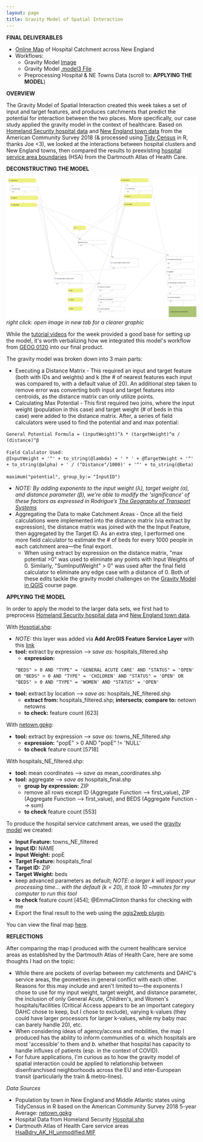 ```yaml
---
layout: page
title: Gravity Model of Spatial Interaction
---
```


**FINAL DELIVERABLES**
* [Online Map](assets/index.html) of Hospital Catchment across New England
* Workflows:
  * Gravity Model [Image](assets/gravitymodel.png)
  * Gravity Model [.model3 File](assets/gravitymodel.model3)
  * Preprocessing Hospital & NE Towns Data (scroll to: **APPLYING THE MODEL**)

**OVERVIEW**

The Gravity Model of Spatial Interaction created this week takes a set of input and target features, and produces catchments that predict the potential for interaction between the two places. More specifically, our case study applied the gravity model in the context of healthcare. Based on [Homeland Security hospital data](https://hifld-geoplatform.opendata.arcgis.com/datasets/6ac5e325468c4cb9b905f1728d6fbf0f_0) and [New England town data](assets/netown.gpkg) from the American Community Survey 2018 (& processed using [Tidy Census](https://walker-data.com/tidycensus/) in R, thanks Joe <3), we looked at the interactions between hospital clusters and New England towns, then compared the results to preexisting [hospital service area boundaries](https://atlasdata.dartmouth.edu/downloads/supplemental#boundaries) (HSA) from the Dartmouth Atlas of Health Care.

**DECONSTRUCTING THE MODEL**

![gravitymodel workflow](assets/gravitymodel.png)
*right click: open image in new tab for a clearer graphic*

While the [tutorial videos](https://midd.hosted.panopto.com/Panopto/Pages/Sessions/List.aspx#folderID=%22324cb720-6901-48e2-b57a-acdf014ab826%22) for the week provided a good base for setting up the model, it's worth verbalizing how we integrated this model's workflow from [GEOG 0120](https://catalog.middlebury.edu/courses/view/course/course%2FGEOG0120) into our final product.

The gravity model was broken down into 3 main parts:
* Executing a Distance Matrix - This required an input and target feature (both with IDs and weights) and k (the # of nearest features each input was compared to, with a default value of 20). An additional step taken to remove error was converting both input and target features into centroids, as the distance matrix can only utilize points.
* Calculating Max Potential - This first required two joins, where the input weight (population in this case) and target weight (# of beds in this case) were added to the distance matrix. After, a series of field calculators were used to find the potential and and max potential:
```
General Potential Formula = (inputWeight)^λ * (targetWeight)^α / (distance)^β

Field Calulator Used:
@InputWeight + '^' + to_string(@lambda) + ' * ' + @TargetWeight + '^' + to_string(@alpha) + ' / ("Distance"/1000)' + '^' + to_string(@beta)

maximum("potential", group_by:= "InputID")
```
  * *NOTE: By adding exponents to the input weight (λ), target weight (α), and distance parameter (β), we're able to modify the 'significance' of these factors as expressed in Rodrigue’s [The Geography of Transport Systems](https://transportgeography.org/contents/methods/spatial-interactions-gravity-model/)*
* Aggregating the Data to make Catchment Areas - Once all the field calculations were implemented into the distance matrix (via extract by expression), the distance matrix was joined with the the Input Feature, then aggregated by the Target ID. As an extra step, I performed one more field calculator to estimate the # of beds for every 1000 people in each catchment area—the final export.
  * When using extract by expression on the distance matrix, "max potential >0" was used to eliminate any points with Input Weights of 0. Similarly, "SumInputWeight" > 0" was used after the final field calculator to eliminate any edge case with a distance of 0. Both of these edits tackle the gravity model challenges on the [Gravity Model in QGIS](https://gis4dev.github.io/lessons/02a_gravitymodel.html) course page.

**APPLYING THE MODEL**

In order to apply the model to the larger data sets, we first had to preprocess [Homeland Security hospital data](https://hifld-geoplatform.opendata.arcgis.com/datasets/6ac5e325468c4cb9b905f1728d6fbf0f_0) and [New England town data](assets/netown.gpkg).

With [Hosptial.shp](assets/Hospitals.shp):
* *NOTE:* this layer was added via **Add ArcGIS Feature Service Layer** with this [link](https://services1.arcgis.com/Hp6G80Pky0om7QvQ/arcgis/rest/services/Hospitals_1/FeatureServer/)
* **tool:** extract by expression --> *save as:* hospitals_filtered.shp
  * **expression:**
  ```
  "BEDS" > 0 AND "TYPE" = 'GENERAL ACUTE CARE' AND "STATUS" = 'OPEN' OR "BEDS" > 0 AND "TYPE" = 'CHILDREN' AND "STATUS" = 'OPEN' OR "BEDS" > 0 AND "TYPE" = 'WOMEN' AND "STATUS" = 'OPEN'
  ```
* **tool:** extract by location --> *save as:* hospitals_NE_filtered.shp
  * **extract from:** hospitals_filtered.shp; **intersects**; **compare to:** netown netowns
  * **to check:** feature count [623]

With [netown.gpkg](assets/netown.gpkg):
* **tool:** extract by expression --> *save as:* towns_NE_filtered.shp
  * **expression:** "popE" > 0 AND "popE" != 'NULL'
  * **to check** feature count [5718]

With hospitals_NE_filtered.shp:
* **tool:** mean coordinates --> *save as* mean_coordinates.shp
* **tool:** aggregate --> *save as* hospitals_final.shp
  * **group by expression:** ZIP
  * remove all rows except ID (Aggregate Function --> first_value), ZIP (Aggregate Function --> first_value), and BEDS (Aggregate Function --> sum)
  * **to check** feature count [553]

To produce the hospital service catchment areas, we used the [gravity model](assets/gravitymodel.model3) we created:
* **Input Feature:** towns_NE_filtered
* **Input ID:** NAME
* **Input Weight:** popE
* **Target Feature:** hospitals_final
* **Target ID:** ZIP
* **Target Weight:** beds
* keep advanced parameters as default; *NOTE: a larger k will impact your processing time... with the default (k = 20), it took 10 ~minutes for my computer to run this tool*
* **to check** feature count [454]; @EmmaClinton thanks for checking with me
* Export the final result to the web using the [qgis2web plugin](https://www.qgistutorials.com/en/docs/web_mapping_with_qgis2web.html).

You can view the final map [here](assets/index.html).

**REFLECTIONS**

After comparing the map I produced with the current healthcare service areas as established by the Dartmouth Atlas of Health Care, here are some thoughts I had on the topic:
* While there are pockets of overlap between my catchments and DAHC's service areas, the geometries in general conflict with each other. Reasons for this may include and aren't limited to—the exponents I chose to use for my input weight, target weight, and distance parameter, the inclusion of only General Acute, Children's, and Women's hospitals/facilities (Critical Access appears to be an important category DAHC chose to keep, but I chose to exclude), varying k-values (they could have larger processors for larger k-values, while my baby mac can barely handle 20), etc.
* When considering ideas of agency/access and mobilities, the map I produced has the ability to inform communities of *a.* which hospitals are most 'accessible' to them and *b.* whether that hospital has capacity to handle influxes of patients (esp. in the context of COVID).
* For future applications, I'm curious as to how the gravity model of spatial interaction could be applied to relationship between disenfranchised neighborhoods across the EU and inter-European transit (particularly the train & metro-lines).

*Data Sources*
* Population by town in New England and Middle Atlantic states using TidyCensus in R based on the American Community Survey 2018 5-year Average: [netown.gpkg](assets/netown.gpkg)
* Hospital Data from Homeland Security [Hospital.shp](assets/Hospitals.shp)
* Dartmouth Atlas of Health Care service areas [HsaBdry_AK_HI_unmodified.MIF](assets/hsabound.MIF)
